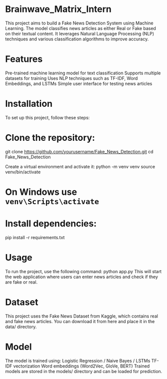 # Brainwave_Matrix_Intern
This project aims to build a Fake News Detection System using Machine Learning. The model classifies news articles as either Real or Fake based on their textual content. It leverages Natural Language Processing (NLP) techniques and various classification algorithms to improve accuracy.

# Features
Pre-trained machine learning model for text classification
Supports multiple datasets for training
Uses NLP techniques such as TF-IDF, Word Embeddings, and LSTMs
Simple user interface for testing news articles

# Installation
To set up this project, follow these steps:

# Clone the repository:
git clone https://github.com/yourusername/Fake_News_Detection.git
cd Fake_News_Detection

Create a virtual environment and activate it:
python -m venv venv
source venv/bin/activate  
# On Windows use `venv\Scripts\activate`

# Install dependencies:
pip install -r requirements.txt

# Usage
To run the project, use the following command:
python app.py
This will start the web application where users can enter news articles and check if they are fake or real.

# Dataset
This project uses the Fake News Dataset from Kaggle, which contains real and fake news articles. You can download it from here and place it in the data/ directory.

# Model
The model is trained using:
Logistic Regression / Naive Bayes / LSTMs
TF-IDF vectorization
Word embeddings (Word2Vec, GloVe, BERT)
Trained models are stored in the models/ directory and can be loaded for prediction.

